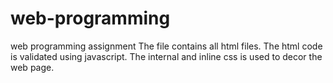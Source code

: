 # web-programming
web programming assignment
The file contains all html files.
The html code is validated using javascript.
The internal and inline css is used to decor the web page.
